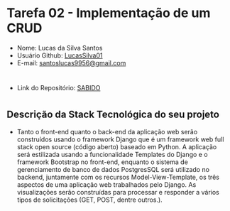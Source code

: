 # Tarefa 02 - Implementação de um CRUD

* Nome: Lucas da Silva Santos
* Usuário Github: [LucasSilva01](https://github.com/LucasSilva01)
* E-mail: santoslucas9956@gmail.com
#

* Link do Repositório: [SABIDO](https://github.com/gabrielazevedods/engenharia-de-software-II)
#
## Descrição da Stack Tecnológica do seu projeto

* Tanto o front-end quanto o back-end da aplicação web serão construídos usando o framework Django que  é um framework web full stack open source (código aberto) baseado em Python. A aplicação será estilizada usando a funcionalidade Templates do Django e o framework Bootstrap no front-end, enquanto o sistema de gerenciamento de banco de dados PostgresSQL será utilizado no backend, juntamente com os recursos  Model-View-Template, os três aspectos de uma aplicação web trabalhados pelo Django. As visualizações serão construídas para processar e responder a vários tipos de solicitações (GET, POST, dentre outros.).

